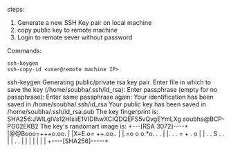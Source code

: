 steps:

1. Generate a new SSH Key pair on local machine
2. copy public key to remote machine
3. Login to remote sever without password

Commands:

    ssh-keygen
    ssh-copy-id <user@remote machine IP>

 ssh-keygen
Generating public/private rsa key pair.
Enter file in which to save the key (/home/soubha/.ssh/id_rsa):
Enter passphrase (empty for no passphrase):
Enter same passphrase again:
Your identification has been saved in /home/soubha/.ssh/id_rsa
Your public key has been saved in /home/soubha/.ssh/id_rsa.pub
The key fingerprint is:
SHA256:JWlLglVs12HlsiiE1VIDIhwXCIQDQEFS5vQvgEYmLXg soubha@BCP-PG02EKB2
The key's randomart image is:
+---[RSA 3072]----+
|@@Booo=+++o.oo.  |
|X=E.o= ++.oo..   |
|.=o o o.*o. . .  |
|.  . . = + . o   |
|    . . S . .    |
|     .   .       |
|                 |
|                 |
|                 |
+----[SHA256]-----+